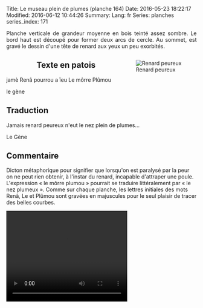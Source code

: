 Title: Le museau plein de plumes (planche 164)
Date: 2016-05-23 18:22:17
Modified: 2016-06-12 10:44:26
Summary: 
Lang: fr
Series: planches
series_index: 171

<p style="text-align:justify;">Planche verticale de grandeur moyenne en bois teinté assez sombre. Le bord haut est découpé pour former deux arcs de cercle. Au sommet, est gravé le dessin d'une tête de renard aux yeux un peu exorbités.</p>
<figure class="image-block" style="float: right;">
  <img alt="Renard peureux" src="{static}/images/planche_164_detail_dessin.png">
  <figcaption style="max-width: 264px">Renard peureux</figcaption>
</figure>



<figure class="image-block" style="float: left;">
  <img alt="" src="{static}/images/planche_164.png">
  <figcaption style="max-width: 230px"></figcaption>
</figure>

## Texte en patois
jamè  Renâ  pourrou  a  ïeu  Le  môrre  Plûmou

le gène

## Traduction
Jamais renard peureux n'eut le nez plein de plumes…

Le Gène

## Commentaire
 Dicton métaphorique pour signifier que lorsqu'on est paralysé par la peur on ne peut rien obtenir, à l'instar du renard, incapable d'attraper une poule.
L'expression « le môrre plumou » pourrait se traduire littéralement par « le nez plumeux ».
Comme sur chaque planche, les lettres initiales des mots Renâ, Le et Plûmou sont gravées en majuscules pour le seul plaisir de tracer des belles courbes.

<video width="320" height="240" controls>
  <source src="https://d1njpgd0ygatdn.cloudfront.net/video_164-2.mp4" type="video/mp4">
</video>
